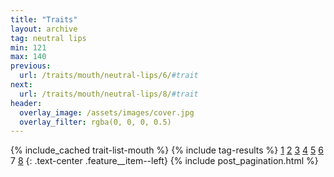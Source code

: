 ```yaml
---
title: "Traits"
layout: archive
tag: neutral lips
min: 121
max: 140
previous:
  url: /traits/mouth/neutral-lips/6/#trait
next:
  url: /traits/mouth/neutral-lips/8/#trait
header:
  overlay_image: /assets/images/cover.jpg
  overlay_filter: rgba(0, 0, 0, 0.5)
---
```

{% include_cached trait-list-mouth %}
{% include tag-results %}
[1](/traits/mouth/neutral-lips/1/#trait) [2](/traits/mouth/neutral-lips/2/#trait) [3](/traits/mouth/neutral-lips/3/#trait) [4](/traits/mouth/neutral-lips/4/#trait) [5](/traits/mouth/neutral-lips/5/#trait) [6](/traits/mouth/neutral-lips/6/#trait) 7 [8](/traits/mouth/neutral-lips/8/#trait) 
{: .text-center .feature__item--left}
{% include post_pagination.html %}
